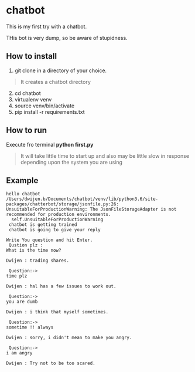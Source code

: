 # chatbot
This is my first try with a chatbot.

THis bot is very dump, so  be aware of stupidness.

## How to install
1. git clone in a directory of your choice.
> It creates a chatbot directory
2. cd chatbot
3. virtualenv venv
4. source venv/bin/activate
5. pip install -r requirements.txt


## How to run
Execute fro terminal **python first.py**
> It will take little time to start up and also may be little slow in response depending upon the system you are using


## Example
```shell
hello chatbot
/Users/dwijen.b/Documents/chatbot/venv/lib/python3.6/site-packages/chatterbot/storage/jsonfile.py:26: UnsuitableForProductionWarning: The JsonFileStorageAdapter is not recommended for production environments.
  self.UnsuitableForProductionWarning
 chatbot is getting trained
 chatbot is going to give your reply

Write You question and hit Enter.
 Qustion plz :
What is the time now?

Dwijen : trading shares.

 Question:->
time plz

Dwijen : hal has a few issues to work out.

 Question:->
you are dumb

Dwijen : i think that myself sometimes.

 Question:->
sometime !! always

Dwijen : sorry, i didn't mean to make you angry.

 Question:->
i am angry

Dwijen : Try not to be too scared.

```
